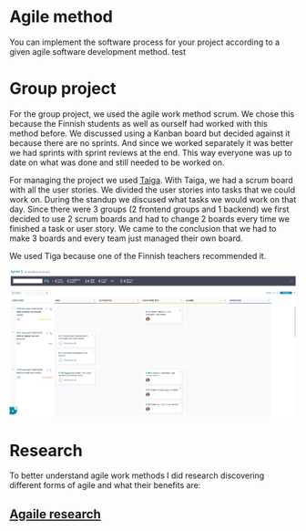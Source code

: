 # Agile method
You can implement the software process for your project according to a given agile software development method.
test
 

# Group project 
For the group project, we used the agile work method scrum. We chose this because the Finnish students as well as ourself had worked with this method before. We discussed using a Kanban board but decided against it because there are no sprints. And since we worked separately it was better we had sprints with sprint reviews at the end. This way everyone was up to date on what was done and still needed to be worked on.

For managing the project we used [Taiga](https://tree.taiga.io/). With Taiga, we had a scrum board with all the user stories. We divided the user stories into tasks that we could work on. During the standup we discused what tasks we would work on that day. Since there were 3 groups (2 frontend groups and 1 backend) we first decided to use 2 scrum boards and had to change 2 boards every time we finished a task or user story. We came to the conclusion that we had to make 3 boards and every team just managed their own board. 

We used Tiga because one of the Finnish teachers recommended it. 

![taiga image](https://github.com/TjerkZ/S3-Dreamcatcher/blob/main/assets/Taiga.png)


# Research
To better understand agile work methods I did research discovering different forms of agile and what their benefits are:

## [Agaile research](https://github.com/TjerkZ/S3-Dreamcatcher/blob/main/Research/ethics.md)
